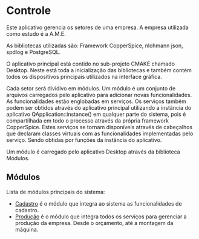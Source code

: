 # Controle

Este aplicativo gerencia os setores de uma empresa.
A empresa utilizada como estudo é a A.M.E.

As bibliotecas utilizadas são: Framework CopperSpice, nlohmann json, spdlog
e PostgreSQL.

O aplicativo principal está contido no sub-projeto CMAKE chamado Desktop.
Neste está toda a inicialização das bibliotecas e também contém todos
os dispositivos principais utilizados na interface gráfica.

Cada setor será dividivo em módulos. Um módulo é um conjunto de arquivos
carregados pelo aplicativo para adicionar novas funcionalidades.  
As funcionalidades estão englobadas em serviços.
Os serviços também podem ser obtidos através do aplicativo principal
utilizando a instância do aplicativo QApplication::instance() em qualquer
parte do sistema, pois é compartilhada em todo o processo através da
própria framework CopperSpice.
Estes serviços se tornam disponíveis através de cabeçalhos que declaram
classes virtuais com as funcionalidades implementadas pelo serviço.
Sendo obtidas por funções da instância do aplicativo.

Um módulo é carregado pelo aplicativo Desktop através da biblioteca Módulos.

## Módulos
Lista de módulos principais do sistema:
- [Cadastro](<Cadastro.md>) é o módulo que integra ao sistema as 
funcionalidades de cadastro.
- [Produção](<Producao.md>) é o módulo que integra todos os serviços
para gerenciar a produção da empresa. Desde o orçamento, até 
a montagem da máquina.
